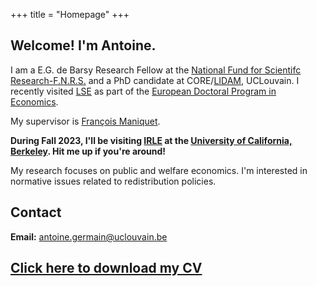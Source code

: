 +++
title = "Homepage"
+++

## Welcome! I'm Antoine.



I am a E.G. de Barsy Research Fellow at the [National Fund for Scientifc Research-F.N.R.S.](https://www.frs-fnrs.be/en/le-fnrs/missions-du-fnrs) and a PhD candidate at CORE/[LIDAM](https://uclouvain.be/en/research-institutes/lidam), UCLouvain. I recently visited [LSE](https://www.lse.ac.uk/economics) as part of the [European Doctoral Program in Economics](https://uclouvain.be/en/research-institutes/lidam/core/edp.html).

My supervisor is [François Maniquet](https://scholar.google.be/citations?user=cQR8M6IAAAAJ&hl=fr).

**During Fall 2023, I'll be visiting [IRLE](https://irle.berkeley.edu/) at the [University of California, Berkeley](https://www.econ.berkeley.edu/). Hit me up if you're around!**

My research focuses on public and welfare economics. I'm interested in normative issues related to redistribution policies. 

<!-- I combine insights from the theories of **optimal taxation** and fairness in order to link some normative considerations with practical policy recommandations on the taxation of labour income, capital and bequests. -->

<!---- In 2020, I obtained a MRes in Economics from [Bocconi University](https://www.unibocconi.eu/wps/wcm/connect/Bocconi/SitoPubblico_EN/Navigation+Tree/Home/programs/master+of+science/Economic+and+Social+Sciences/Program+Structure/) and the [Economics School of Louvain](https://uclouvain.be/en/faculties/espo/esl/research-master-in-economics-120.html). My master [thesis](http://hdl.handle.net/2078.1/thesis:26601) in optimal taxation theory was written under the supervision of Profs. [François Maniquet](https://scholar.google.be/citations?user=cQR8M6IAAAAJ&hl=fr) (UCLouvain) and [Nicola Pavoni](https://scholar.google.it/citations?user=ijJrvG8AAAAJ&hl=it) (Bocconi).   -->


## Contact

**Email:** [antoine.germain@uclouvain.be](mailto:antoine.germain@uclouvain.be)  
<!----  **Address:**  
Center for Operations Research and Econometrics  
Voie du Roman Pays, 34  
1348 Louvain-la-Neuve  
Belgium   -->
 
## [Click here to download my CV](https://antoine-germain.github.io/germain_cv.pdf)


